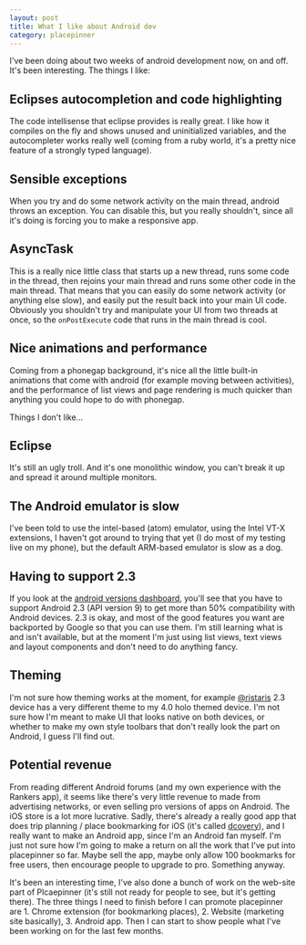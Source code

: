 ```yaml
---
layout: post
title: What I like about Android dev
category: placepinner
---
```


I've been doing about two weeks of android development now, on and off. It's been interesting. The things I like:

## Eclipses autocompletion and code highlighting

The code intellisense that eclipse provides is really great. I like how it compiles on the fly and shows unused and uninitialized variables, and the autocompleter works really well (coming from a ruby world, it's a pretty nice feature of a strongly typed language).

## Sensible exceptions

When you try and do some network activity on the main thread, android throws an exception. You can disable this, but you really shouldn't, since all it's doing is forcing you to make a responsive app.

## AsyncTask

This is a really nice little class that starts up a new thread, runs some code in the thread, then rejoins your main thread and runs some other code in the main thread. That means that you can easily do some network activity (or anything else slow), and easily put the result back into your main UI code. Obviously you shouldn't try and manipulate your UI from two threads at once, so the `onPostExecute` code that runs in the main thread is cool.

## Nice animations and performance

Coming from a phonegap background, it's nice all the little built-in animations that come with android (for example moving between activities), and the performance of list views and page rendering is much quicker than anything you could hope to do with phonegap.

Things I don't like...

## Eclipse

It's still an ugly troll. And it's one monolithic window, you can't break it up and spread it around multiple monitors.

## The Android emulator is slow

I've been told to use the intel-based (atom) emulator, using the Intel VT-X extensions, I haven't got around to trying that yet (I do most of my testing live on my phone), but the default ARM-based emulator is slow as a dog.

## Having to support 2.3

If you look at the [android versions dashboard](http://developer.android.com/about/dashboards/index.html), you'll see that you have to support Android 2.3 (API version 9) to get more than 50% compatibility with Android devices. 2.3 is okay, and most of the good features you want are backported by Google so that you can use them. I'm still learning what is and isn't available, but at the moment I'm just using list views, text views and layout components and don't need to do anything fancy.

## Theming

I'm not sure how theming works at the moment, for example [@ristaris](http://www.twitter.com/ristari) 2.3 device has a very different theme to my 4.0 holo themed device. I'm not sure how I'm meant to make UI that looks native on both devices, or whether to make my own style toolbars that don't really look the part on Android, I guess I'll find out.

## Potential revenue

From reading different Android forums (and my own experience with the Rankers app), it seems like there's very little revenue to made from advertising networks, or even selling pro versions of apps on Android. The iOS store is a lot more lucrative. Sadly, there's already a really good app that does trip planning / place bookmarking for iOS (it's called [dcovery](http://dcovery.com/)), and I really want to make an Android app, since I'm an Android fan myself. I'm just not sure how I'm going to make a return on all the work that I've put into placepinner so far. Maybe sell the app, maybe only allow 100 bookmarks for free users, then encourage people to upgrade to pro. Something anyway.

It's been an interesting time, I've also done a bunch of work on the web-site part of Plcaepinner (it's still not ready for people to see, but it's getting there). The three things I need to finish before I can promote placepinner are 1. Chrome extension (for bookmarking places), 2. Website (marketing site basically), 3. Android app. Then I can start to show people what I've been working on for the last few months.